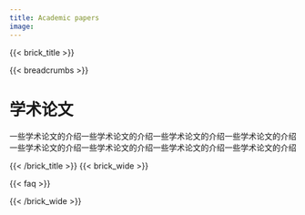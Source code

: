 ```yaml
---
title: Academic papers
image:
--- 
```

{{< brick_title >}}

{{< breadcrumbs >}}

# 学术论文

一些学术论文的介绍一些学术论文的介绍一些学术论文的介绍一些学术论文的介绍一些学术论文的介绍一些学术论文的介绍一些学术论文的介绍一些学术论文的介绍

{{< /brick_title >}}
{{< brick_wide >}}

{{< faq >}}

{{< /brick_wide >}}
